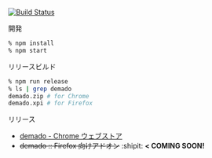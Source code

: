 [![Build Status](https://travis-ci.org/otiai10/demado.svg?branch=master)](https://travis-ci.org/otiai10/demado)

開発

```sh
% npm install
% npm start
```

リリースビルド

```sh
% npm run release
% ls | grep demado
demado.zip # for Chrome
demado.xpi # for Firefox
```

リリース

- [demado - Chrome ウェブストア](https://chrome.google.com/webstore/detail/demado/dfmhlfpfpbijchleocfbpcdjgnbpdigh)
- ~~demado :: Firefox 向けアドオン~~ :shipit: **< COMING SOON!**
